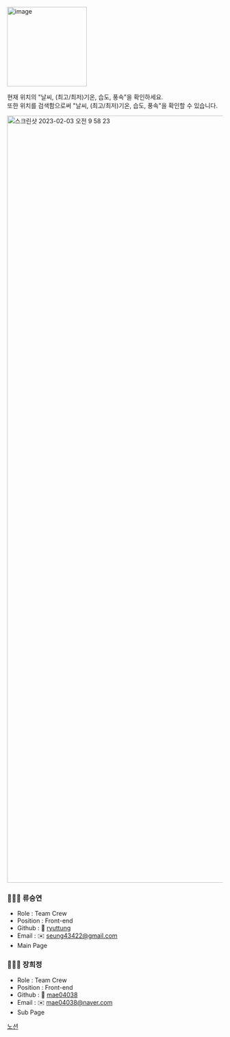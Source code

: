 [<img width="186" alt="image" src="https://user-images.githubusercontent.com/90032920/216487797-9da03891-07cc-49b2-abf4-7febe17c784b.png">](https://www.notion.so/SUN-SAT-fb7fee59f0904b0683923d94fa08fab9)

현재 위치의 "날씨, (최고/최저)기온, 습도, 풍속"을 확인하세요.\
또한 위치를 검색함으로써 "날씨, (최고/최저)기온, 습도, 풍속"을 확인할 수 있습니다.

<img width="1792" alt="스크린샷 2023-02-03 오전 9 58 23" src="https://user-images.githubusercontent.com/90032920/217791463-ff8adc85-6413-4f76-8b16-dd0f0e58de22.png">


### 👩🏻‍💻 류승연

- Role : Team Crew
- Position : Front-end
- Github : 🔗 [ryuttung](https://github.com/ryuttung)
- Email : ✉️ seung43422@gmail.com
- Main Page

### 👩🏻‍💻 장희정

- Role : Team Crew
- Position : Front-end
- Github : 🔗 [mae04038](https://github.com/mae04038)
- Email : ✉️ mae04038@naver.com
- Sub Page

[노션](https://www.notion.so/SUN-SAT-fb7fee59f0904b0683923d94fa08fab9)
